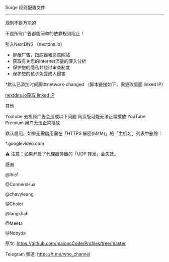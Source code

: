 Surge 规则配置文件
_________________

规则不是万能的

不是所有广告都能简单的依靠规则阻止！

引入NextDNS （nextdns.io）

* 屏蔽广告，跟踪器和恶意网站
* 获取有关您的Internet流量的深入分析
* 保护您的隐私并绕过审查制度
* 保护您的孩子免受成人侵害

*默认已添加时间脚本network-changed （脚本链接如下，需更改里面 linked IP）

[nextdns.io获取 linked IP](https://github.com/langkhach270389/Scripting/blob/master/Surge/nextdns_linkedip.js)

其他

Youtube 去视频广告会造成以下问题
网页版可能无法正常播放
YouTube Premium 用户无法正常播放

默认启用，如果无需启用需在「HTTPS 解密(MitM)」的「主机名」列表中删除：

*.googlevideo.com


⚠️ 注意：如果开启了代理服务器的「UDP 转发」会失效。


感谢

@lhie1

@ConnersHua

@chavyleung

@Choler

@langkhah

@Meeta

@Nobyda


原文: https://github.com/maicooCode/Profiles/tree/master


Telegram 频道: https://t.me/who_channel
